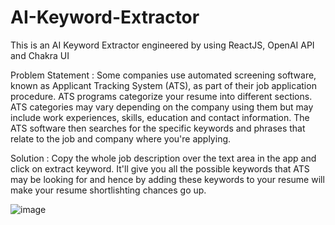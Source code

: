 # AI-Keyword-Extractor
This is an AI Keyword Extractor engineered by using ReactJS, OpenAI API and Chakra UI

Problem Statement : Some companies use automated screening software, known as Applicant Tracking System (ATS), as part of their job application procedure. ATS programs categorize your resume into different sections. ATS categories may vary depending on the company using them but may include work experiences, skills, education and contact information. The ATS software then searches for the specific keywords and phrases that relate to the job and company where you're applying.

Solution : Copy the whole job description over the text area in the app and click on extract keyword. It'll give you all the possible keywords that ATS may be looking for and hence by adding these keywords to your resume will make your resume shortlishting chances go up.

![image](https://user-images.githubusercontent.com/88476958/235346522-7380baf3-8d45-4235-97db-07b0b657ae06.png)
